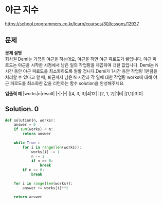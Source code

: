 # 야근 지수
https://school.programmers.co.kr/learn/courses/30/lessons/12927

## 문제
**문제 설명**   
회사원 Demi는 가끔은 야근을 하는데요, 야근을 하면 야근 피로도가 쌓입니다. 야근 피로도는 야근을 시작한 시점에서 남은 일의 작업량을 제곱하여 더한 값입니다. Demi는 N시간 동안 야근 피로도를 최소화하도록 일할 겁니다.Demi가 1시간 동안 작업량 1만큼을 처리할 수 있다고 할 때, 퇴근까지 남은 N 시간과 각 일에 대한 작업량 works에 대해 야근 피로도를 최소화한 값을 리턴하는 함수 solution을 완성해주세요.

**입출력 예**
|works|n|result|
|-|-|-|
|[4, 3, 3]|4|12|
|[2, 1, 2]|1|6|
|[1,1]|3|0|

## Solution. 0
```python
def solution(n, works):
    answer = 0
    if sum(works) < n:
        return answer 
    
    while True :
        for i in range(len(works)):
            works[i] -= 1
            n -= 1
            if n == 0:
                break
        if n == 0:
            break
    
    for i in range(len(works)):
        answer += works[i]**2
    
    return answer
```



